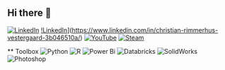 ## Hi there 👋
[![LinkedIn](https://img.shields.io/badge/LinkedIn%20Learning-0A66C2?logo=linkedin&logoColor=fff)](https://www.linkedin.com/in/christian-rimmerhus-vestergaard-3b046510a/)
[!LinkedIn](https://img.shields.io/badge/LinkedIn-0077B5?style=for-the-badge&logo=linkedin&logoColor=white)](https://www.linkedin.com/in/christian-rimmerhus-vestergaard-3b046510a/)
[![YouTube](https://img.shields.io/badge/YouTube-%23FF0000.svg?logo=YouTube&logoColor=white)](https://www.youtube.com/@TheRifson)
[![Steam](https://img.shields.io/badge/Steam-%23000000.svg?logo=steam&logoColor=white)](https://steamcommunity.com/id/Rifson)

** Toolbox
![Python](https://img.shields.io/badge/python-3670A0?style=for-the-badge&logo=python&logoColor=ffdd54)
![R](https://img.shields.io/badge/r-%23276DC3.svg?style=for-the-badge&logo=r&logoColor=white)
![Power Bi](https://img.shields.io/badge/power_bi-F2C811?style=for-the-badge&logo=powerbi&logoColor=black)
![Databricks](https://img.shields.io/badge/Databricks-FF3621?style=for-the-badge&logo=Databricks&logoColor=white)
![SolidWorks](https://img.shields.io/badge/solidworks-005386?style=for-the-badge&logo=dassaultsystemes&logoColor=white)
![Photoshop](https://img.shields.io/badge/Adobe%20Photoshop-31A8FF?style=for-the-badge&logo=Adobe%20Photoshop&logoColor=black)

<!--
**rifson/rifson** is a ✨ _special_ ✨ repository because its `README.md` (this file) appears on your GitHub profile.

Here are some ideas to get you started:

- 🔭 I’m currently working on ...
- 🌱 I’m currently learning ...
- 👯 I’m looking to collaborate on ...
- 🤔 I’m looking for help with ...
- 💬 Ask me about ...
- 📫 How to reach me: ...
- 😄 Pronouns: ...
- ⚡ Fun fact: ...
-->
